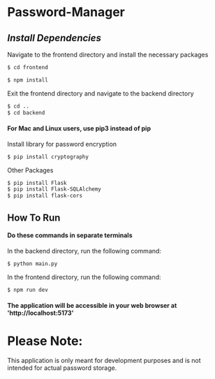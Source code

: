 # Password-Manager

<h2>
  <i>Install Dependencies</i>
</h2>

<p>Navigate to the frontend directory and install the necessary packages</p>

```bash
$ cd frontend
```
```bash
$ npm install
```

<p>Exit the frontend directory and navigate to the backend directory</p>

```bash
$ cd ..
$ cd backend
```
#### For Mac and Linux users, use pip3 instead of pip
<p>Install library for password encryption</p>

```bash
$ pip install cryptography
```
<p>Other Packages</p>

```bash
$ pip install Flask
$ pip install Flask-SQLAlchemy
$ pip install flask-cors
```

<h2>How To Run</h2>

#### Do these commands in separate terminals
<p>In the backend directory, run the following command:</p>

```bash
$ python main.py
```

<p>In the frontend directory, run the following command:</p>

```bash
$ npm run dev
```

#### The application will be accessible in your web browser at 'http://localhost:5173'

<h1>Please Note:</h1>

<p>This application is only meant for development purposes and is not intended for actual password storage.</p>
